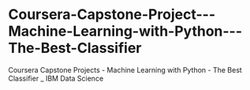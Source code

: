 # Coursera-Capstone-Project---Machine-Learning-with-Python---The-Best-Classifier
Coursera Capstone Projects - Machine Learning with Python - The Best Classifier _ IBM Data Science
